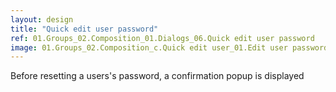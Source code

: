 ```yaml
---
layout: design
title: "Quick edit user password"
ref: 01.Groups_02.Composition_01.Dialogs_06.Quick edit user password
image: 01.Groups_02.Composition_c.Quick edit user_01.Edit user password.png
---
```


Before resetting a users's password, a confirmation popup is displayed
